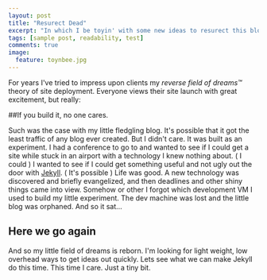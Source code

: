 ```yaml
---
layout: post
title: "Resurect Dead"
excerpt: "In which I be toyin' with some new ideas to resurect this blog."
tags: [sample post, readability, test]
comments: true
image:
  feature: toynbee.jpg
---
```


For years I've tried to impress upon clients my *reverse field of dreams&trade;* theory of site deployment. Everyone views their site launch with great excitement, but really:

##If you build it, no one cares.

Such was the case with my little fledgling blog. It's possible that it got the least traffic of any blog ever created. But I didn't care. It was built as an experiment. I had a conference to go to and wanted to see if I could get a site while stuck in an airport with a technology I knew nothing about.  ( I could )  I wanted to see if I could get something useful and not ugly out the door with [Jekyll](http://jekyllrb.com/). ( It's possible ) Life was good. A new technology was discovered and briefly evangelized, and then deadlines and other shiny things came into view.  Somehow or other I forgot which development VM I used to build my little experiment. The dev machine was lost and the little blog was orphaned. And so it sat...

## Here we go again

And so my little field of dreams is reborn. I'm looking for light weight, low overhead ways to get ideas out quickly. Lets see what we can make Jekyll do this time.  This time I care. Just a tiny bit.


